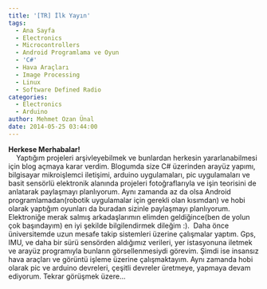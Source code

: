 ```yaml
---
title: '[TR] İlk Yayın'
tags:
  - Ana Sayfa
  - Electronics
  - Microcontrollers
  - Android Programlama ve Oyun
  - 'C#'
  - Hava Araçları
  - Image Processing
  - Linux
  - Software Defined Radio
categories:
  - Electronics
  - Arduino
author: Mehmet Ozan Ünal
date: 2014-05-25 03:44:00
---
```


**Herkese Merhabalar!**\
    Yaptığım projeleri arşivleyebilmek ve bunlardan herkesin yararlanabilmesi
için blog açmaya karar verdim. Blogumda size C# üzerinden arayüz yapımı,
bilgisayar mikroişlemci iletişimi, arduino uygulamaları, pic uygulamaları ve
basit sensörlü elektronik alanında projeleri fotoğraflarıyla ve işin teorisini
de anlatarak paylaşmayı planlıyorum. Aynı zamanda az da olsa Android
programlamadan(robotik uygulamalar için gerekli olan kısımdan) ve hobi olarak
yaptığım oyunları da buradan sizinle paylaşmayı planlıyorum. Elektroniğe merak
salmış arkadaşlarımın elimden geldiğince(ben de yolun çok başındayım) en iyi
şekilde bilgilendirmek dileğim :).  Daha önce üniversitemde uzun mesafe takip
sistemleri üzerine çalışmalar yaptım. Gps, IMU, ve daha bir sürü sensörden
aldığımız verileri, yer istasyonuna iletmek ve arayüz programıyla bunların
görsellenmesiydi görevim. Şimdi ise insansız hava araçları ve görüntü işleme
üzerine çalışmaktayım. Aynı zamanda hobi olarak pic ve arduino devreleri,
çeşitli devreler üretmeye, yapmaya devam ediyorum. Tekrar görüşmek üzere...
